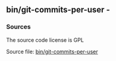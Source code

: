 ## bin/git-commits-per-user -


### Sources
<a href="#sources"></a>
The source code license is GPL

Source file: [bin/git-commits-per-user](/bin/git-commits-per-user)

